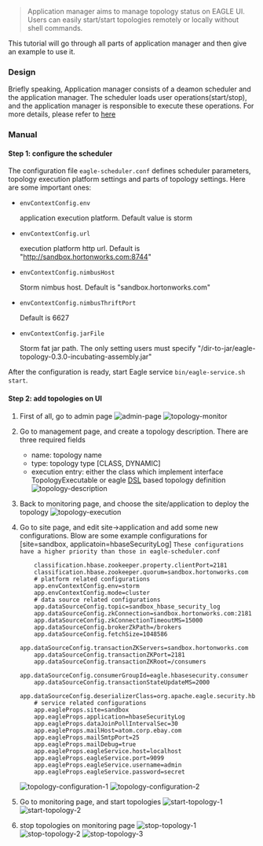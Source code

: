 <!--
Licensed to the Apache Software Foundation (ASF) under one or more
contributor license agreements.  See the NOTICE file distributed with
this work for additional information regarding copyright ownership.
The ASF licenses this file to you under the Apache License, Version 2.0
(the "License"); you may not use this file except in compliance with
the License.  You may obtain a copy of the License at

http://www.apache.org/licenses/LICENSE-2.0

Unless required by applicable law or agreed to in writing, software
distributed under the License is distributed on an "AS IS" BASIS,
WITHOUT WARRANTIES OR CONDITIONS OF ANY KIND, either express or implied.
See the License for the specific language governing permissions and
limitations under the License.
-->

> Application manager aims to manage topology status on EAGLE UI. Users can easily start/start topologies remotely or locally without shell commands.

This tutorial will go through all parts of application manager and then give an example to use it.

### Design
Briefly speaking, Application manager consists of a deamon scheduler and the application manager. The scheduler loads user operations(start/stop), and the application manager is responsible to execute these operations. For more details, please refer to [here](https://cwiki.apache.org/confluence/display/EAG/Application+Management)

### Manual

#### Step 1: configure the scheduler
The configuration file `eagle-scheduler.conf` defines scheduler parameters, topology execution platform settings and parts of topology settings. Here are some important ones:

* `envContextConfig.env`

   application execution platform. Default value is storm
   
* `envContextConfig.url`
   
   execution platform http url. Default is "http://sandbox.hortonworks.com:8744"
   
* `envContextConfig.nimbusHost`
  
   Storm nimbus host. Default is "sandbox.hortonworks.com"
   
* `envContextConfig.nimbusThriftPort`
   
   Default is 6627
   
* `envContextConfig.jarFile`

   Storm fat jar path. The only setting users must specify "/dir-to-jar/eagle-topology-0.3.0-incubating-assembly.jar"
   
After the configuration is ready, start Eagle service `bin/eagle-service.sh start`. 
  
#### Step 2: add topologies on UI
1. First of all, go to admin page 
   ![admin-page](/images/appManager/admin-page.png)
   ![topology-monitor](/images/appManager/topology-monitor.png)
    
2. Go to management page, and create a topology description. There are three required fields
    * name: topology name
    * type: topology type [CLASS, DYNAMIC]
    * execution entry: either the class which implement interface TopologyExecutable or eagle [DSL](https://github.com/apache/incubator-eagle/blob/master/eagle-assembly/src/main/conf/sandbox-hadoopjmx-pipeline.conf) based topology definition
   ![topology-description](/images/appManager/topology-description.png)
   
3. Back to monitoring page, and choose the site/application to deploy the topology 
   ![topology-execution](/images/appManager/topology-execution.png)
   
4. Go to site page, and edit site->application and add some new configurations. Blow are some example configurations for [site=sandbox, applicatoin=hbaseSecurityLog]
   `These configurations have a higher priority than those in eagle-scheduler.conf`
   
           classification.hbase.zookeeper.property.clientPort=2181
           classification.hbase.zookeeper.quorum=sandbox.hortonworks.com
           # platform related configurations
           app.envContextConfig.env=storm
           app.envContextConfig.mode=cluster
           # data source related configurations
           app.dataSourceConfig.topic=sandbox_hbase_security_log
           app.dataSourceConfig.zkConnection=sandbox.hortonworks.com:2181
           app.dataSourceConfig.zkConnectionTimeoutMS=15000
           app.dataSourceConfig.brokerZkPath=/brokers
           app.dataSourceConfig.fetchSize=1048586
           app.dataSourceConfig.transactionZKServers=sandbox.hortonworks.com
           app.dataSourceConfig.transactionZKPort=2181
           app.dataSourceConfig.transactionZKRoot=/consumers
           app.dataSourceConfig.consumerGroupId=eagle.hbasesecurity.consumer
           app.dataSourceConfig.transactionStateUpdateMS=2000
           app.dataSourceConfig.deserializerClass=org.apache.eagle.security.hbase.parse.HbaseAuditLogKafkaDeserializer
           # service related configurations
           app.eagleProps.site=sandbox
           app.eagleProps.application=hbaseSecurityLog
           app.eagleProps.dataJoinPollIntervalSec=30
           app.eagleProps.mailHost=atom.corp.ebay.com
           app.eagleProps.mailSmtpPort=25
           app.eagleProps.mailDebug=true
           app.eagleProps.eagleService.host=localhost
           app.eagleProps.eagleService.port=9099
           app.eagleProps.eagleService.username=admin
           app.eagleProps.eagleService.password=secret
   ![topology-configuration-1](/images/appManager/topology-configuration-1.png)
   ![topology-configuration-2](/images/appManager/topology-configuration-2.png)
   
5. Go to monitoring page, and start topologies
   ![start-topology-1](/images/appManager/start-topology-1.png)
   ![start-topology-2](/images/appManager/start-topology-2.png)
   
6. stop topologies on monitoring page
   ![stop-topology-1](/images/appManager/stop-topology-1.png)
   ![stop-topology-2](/images/appManager/stop-topology-2.png)
   ![stop-topology-3](/images/appManager/stop-topology-3.png)

 
